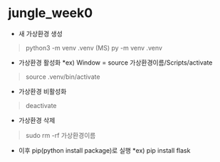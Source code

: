 # jungle_week0

- 새 가상환경 생성
>  python3 -m venv .venv
> (MS) py -m venv .venv

- 가상환경 활성화
*ex) Window = source 가상환경이름/Scripts/activate
> source .venv/bin/activate

- 가상환경 비활성화
> deactivate

- 가상환경 삭제
> sudo rm -rf 가상환경이름

- 이후 pip(python install package)로 실행
*ex) pip install flask
